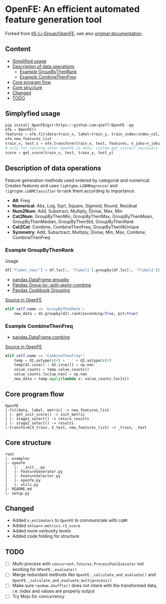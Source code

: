 # OpenFE: An efficient automated feature generation tool

Forked from [IIS-Li-Group/OpenFE](https://github.com/IIIS-Li-Group/OpenFE), see also [original documentation](https://openfe-document.readthedocs.io/en/latest/).

## Content

- [Simplified usage](https://github.com/qte77/OpenFE/tree/master?tab=readme-ov-file#simplyfied-usage)
- [Description of data operations](https://github.com/qte77/OpenFE/tree/master?tab=readme-ov-file#description-of-data-operations)
    - [Example GroupByThenRank](https://github.com/qte77/OpenFE/tree/master?tab=readme-ov-file#example-groupbythenrank)
    - [Example CombineThenFreq](https://github.com/qte77/OpenFE/tree/master?tab=readme-ov-file#example-combinethenfreq)
- [Core program flow](https://github.com/qte77/OpenFE/tree/master?tab=readme-ov-file#core-program-flow)
- [Core structure](https://github.com/qte77/OpenFE/tree/master?tab=readme-ov-file#core-structure)
- [Changed](https://github.com/qte77/OpenFE/tree/master?tab=readme-ov-file#changed)
- [TODO](https://github.com/qte77/OpenFE/tree/master?tab=readme-ov-file#todo)

## Simplyfied usage

```python
pip install OpenFE@git+https://github.com/qte77/OpenFE -qq
ofe = OpenFE()
features = ofe.fit(data=train_x, label=train_y, train_index=index_col, **ofep)
ofe.new_features_list
train_x, test_x = ofe.transform(train_x, test, features, n_jobs=n_jobs)
# only for testing after OpenFE is done, custom get_score() necessary
score = get_score(train_x, test, train_y, test_y)
```

## Description of data operations

Feature generation methods used ordered by categorial and numerical. Creates features and uses `lightgbm.LGBMRegressor` and `lightgbm.LGBMClassifier` to rank them according to importance. 

* **All**: Freq
* **Numerical**: Abs, Log, Sqrt, Square, Sigmoid, Round, Residual
* **Num2Num**: Add, Substract, Multiply, Divise, Max, Min
* **Cat2Num**: GroupByThenMin, GroupByThenMax, GroupByThenMean, GroupByThenMedian, GroupByThenStd, GroupByThenRank
* **Cat2Cat**: Combine, CombineThenFreq, GroupByThenNUnique
* **Symmetry**: Add, Subsctract, Multiply, Divise, Min, Max, Combine, CombineThenFreq

### Example GroupByThenRank

Usage

```python
df['flabel_new)'] = df.loc[:, 'flabel1'].groupby(df.loc[:, 'flabel2']).rank(ascending=True, pct=True)
```

- [pandas.DataFrame.groupby](https://pandas.pydata.org/pandas-docs/stable/reference/api/pandas.DataFrame.groupby.html)
- [Pandas Group by: split-apply-combine](https://pandas.pydata.org/pandas-docs/stable/user_guide/groupby.html#groupby)
- [Pandas Cookbook Grouping](https://pandas.pydata.org/pandas-docs/stable/user_guide/cookbook.html#cookbook-grouping)

[Source in OpenFE](https://github.com/qte77/OpenFE/blob/c99c96c544a0f620ffe8781753ca9342355bb0bd/openfe/FeatureGenerator.py#L103)


```python
elif self.name == 'GroupByThenRank':
    new_data = d1.groupby(d2).rank(ascending=True, pct=True)
```

### Example CombineThenFreq

- [pandas.DataFrame.combine](https://pandas.pydata.org/pandas-docs/stable/reference/api/pandas.DataFrame.combine.html)

[Source in OpenFE](https://github.com/qte77/OpenFE/blob/c99c96c544a0f620ffe8781753ca9342355bb0bd/openfe/FeatureGenerator.py#L120)


```python
elif self.name == "CombineThenFreq":
    temp = d1.astype(str) + '_' + d2.astype(str)
    temp[d1.isna() | d2.isna()] = np.nan
    value_counts = temp.value_counts()
    value_counts.loc[np.nan] = np.nan
    new_data = temp.apply(lambda x: value_counts.loc[x])
```

## Core program flow

```
OpenFE
|-fit(data, label, metric) -> new_features_list
| |- get_init_score() -> init_metric
| |- stage1_select() -> return_results
| \- stage2_select() -> results
\-transform(X_train, X_test, new_features_list) -> _train, _test
```

## Core structure

```
root
|- examples
|- openfe
|   |- __init__.py
|   |- FeatureGenerator.py
|   |- FeatureSelector.py
|   |- openfe.py
|   \- utils.py
|- README.md
\- setup.py
```

## Changed

* Added `n_estimators` to `OpenFE` to communicate with `LGBM`
* Added `sklearn.metrics.r2_score`
* Added more verbosity levels
* Added code folding for structure

## TODO

- [ ] Multi-process with `concurrent.futures.ProcessPoolExecutor` not working for `OPenFE._evaluate()`
- [ ] Merge redundant methods like `OpenFE._calculate_and_evaluate()` and `OpenFE._calculate_and_evaluate_multiprocess()`
- [ ] Make sure `random.shuffle()` does not intere with the transformed data, i.e. index and values are properly output
- [ ] Try Mojo for concurrency

